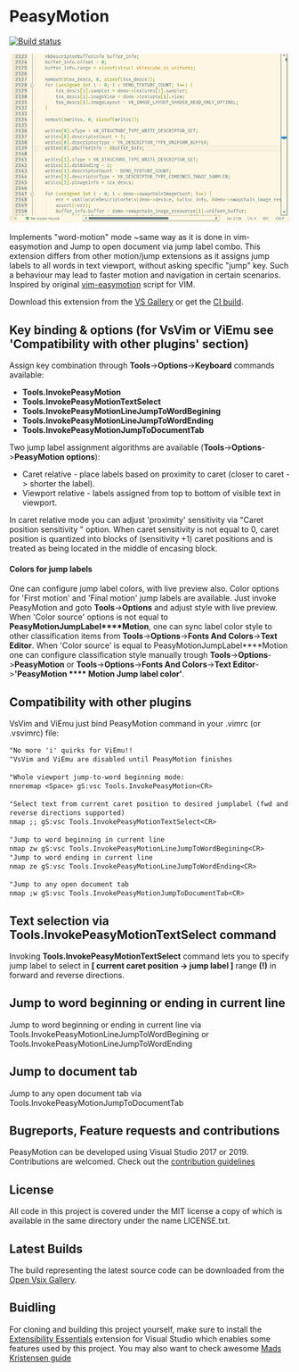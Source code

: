 PeasyMotion
===
[![Build status](https://ci.appveyor.com/api/projects/status/dm1x4gin96pp9oy2/branch/master?svg=true)](https://ci.appveyor.com/project/msomeone/peasymotion/branch/master)

![Animated demonstration](preview.gif)

Implements "word-motion" mode ~same way as it is done in vim-easymotion and 
Jump to open document via jump label combo.
This extension differs from other motion/jump extensions as it assigns jump labels to all words in text viewport, without asking specific "jump" key.
Such a behaviour may lead to faster motion and navigation in certain scenarios.
Inspired by original [vim-easymotion](https://github.com/easymotion/vim-easymotion) script for VIM.

Download this extension from the [VS Gallery](https://marketplace.visualstudio.com/items?itemName=maksim-vorobiev.PeasyMotion)
or get the [CI build](http://vsixgallery.com/extension/PeasyMotion.a87d2837-6b54-4518-b014-3b29b4dcd902/).

## Key binding & options (for VsVim or ViEmu see 'Compatibility with other plugins' section)
Assign key combination through **Tools**->**Options**->**Keyboard** 
commands available: 
* **Tools.InvokePeasyMotion**
* **Tools.InvokePeasyMotionTextSelect**
* **Tools.InvokePeasyMotionLineJumpToWordBegining**
* **Tools.InvokePeasyMotionLineJumpToWordEnding**
* **Tools.InvokePeasyMotionJumpToDocumentTab**

Two jump label assignment algorithms are available (**Tools**->**Options**->**PeasyMotion options**):
* Caret relative - place labels based on proximity to caret (closer to caret -> shorter the label).
* Viewport relative - labels assigned from top to bottom of visible text in viewport.

In caret relative mode you can adjust 'proximity' sensitivity  via "Caret position sensitivity " option.
When caret sensitivity  is not equal to 0, caret position is quantized into blocks of (sensitivity +1) caret positions and is treated as being located in the middle of encasing block.

#### **Colors** for jump labels
One can configure jump label colors, with live preview also. Color options for 'First motion' and 'Final motion' jump labels are available.
Just invoke PeasyMotion and goto **Tools**->**Options** and adjust style with live preview.
When 'Color source' options is not equal to **PeasyMotionJumpLabel****Motion**, one can sync label color style to other classification items from **Tools**->**Options**->**Fonts And Colors**->**Text Editor**.
When 'Color source' is equal to PeasyMotionJumpLabel****Motion one can configure classification style manually trough **Tools**->**Options**->**PeasyMotion** or **Tools**->**Options**->**Fonts And Colors**->**Text Editor**->**'PeasyMotion **** Motion Jump label color'**.

## Compatibility with other plugins
VsVim and ViEmu
just bind PeasyMotion command in your .vimrc (or .vsvimrc) file:
```vimscript
"No more 'i' quirks for ViEmu!!
"VsVim and ViEmu are disabled until PeasyMotion finishes

"Whole viewport jump-to-word beginning mode:
nnoremap <Space> gS:vsc Tools.InvokePeasyMotion<CR>

"Select text from current caret position to desired jumplabel (fwd and reverse directions supported)
nmap ;; gS:vsc Tools.InvokePeasyMotionTextSelect<CR>

"Jump to word beginning in current line
nmap zw gS:vsc Tools.InvokePeasyMotionLineJumpToWordBegining<CR>
"Jump to word ending in current line
nmap ze gS:vsc Tools.InvokePeasyMotionLineJumpToWordEnding<CR>

"Jump to any open document tab
nmap ;w gS:vsc Tools.InvokePeasyMotionJumpToDocumentTab<CR>
```
## Text selection via Tools.InvokePeasyMotionTextSelect command
Invoking **Tools.InvokePeasyMotionTextSelect** command lets you to specify jump label to select in **[ current caret position -> jump label ]** range **(!)** in forward and reverse directions.

## Jump to word beginning or ending in current line
Jump to word beginning  or ending in current line via Tools.InvokePeasyMotionLineJumpToWordBegining or Tools.InvokePeasyMotionLineJumpToWordEnding

## Jump to document tab
Jump to any open document tab via Tools.InvokePeasyMotionJumpToDocumentTab

## Bugreports, Feature requests and contributions
PeasyMotion can be developed using Visual Studio 2017 or 2019. Contributions are welcomed.
Check out the [contribution guidelines](CONTRIBUTING.md)

## License
All code in this project is covered under the MIT license a copy of which 
is available in the same directory under the name LICENSE.txt.

## Latest Builds
The build representing the latest source code can be downloaded from the
[Open Vsix Gallery](http://vsixgallery.com/extension/PeasyMotion.a87d2837-6b54-4518-b014-3b29b4dcd902/).

## Buidling
For cloning and building this project yourself, make sure
to install the
[Extensibility Essentials](https://marketplace.visualstudio.com/items?itemName=MadsKristensen.ExtensibilityEssentials)
extension for Visual Studio which enables some features
used by this project.
You may also want to check awesome [Mads Kristensen guide](https://devblogs.microsoft.com/visualstudio/getting-started-writing-visual-studio-extensions/) 
